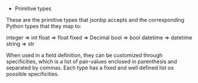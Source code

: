 
* Primitive types

These are the primitive types that jsonbp accepts and the corresponding Python types that they map to:

integer => int
float => float
fixed => Decimal
bool => bool
datetime => datetime
string => str

When used in a field definition, they can be customized through specificities, which is a list of pair-values enclosed in parenthesis and separated by commas. Each type has a fixed and well defined list os possible specificities.

